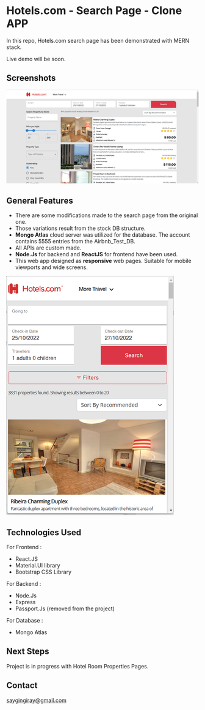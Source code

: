 # Hotels.com - Search Page - Clone APP 
In this repo, Hotels.com search page has been demonstrated with MERN stack.

Live demo will be soon. 

## Screenshots
![DesktopView](https://github.com/saygingiray/hotels.com-clone/blob/master/screenshots/1-Wide%20Screen.png)


<!-- If you have screenshots you'd like to share, include them here. -->

## General Features
- There are some modifications made to the search page from the original one. 
- Those variations result from the stock DB structure.
- **Mongo Atlas** cloud server was utilized for the database. The account contains 5555 entries from the Airbnb_Test_DB.
- All APIs are custom made.
- **Node.Js** for backend and **ReactJS** for frontend have been used.
- This web app designed as **responsive** web pages. Suitable for mobile viewports and wide screens.

![MobileView](https://github.com/saygingiray/hotels.com-clone/blob/master/screenshots/3-Mobile%20Screen.png)


## Technologies Used
For Frontend :
- React.JS
- Material.UI library
- Bootstrap CSS Library 

For Backend :
- Node.Js
- Express
- Passport.Js (removed from the project)

For Database : 
- Mongo Atlas 

## Next Steps
Project is in progress with Hotel Room Properties Pages.

## Contact
saygingiray@gmail.com

